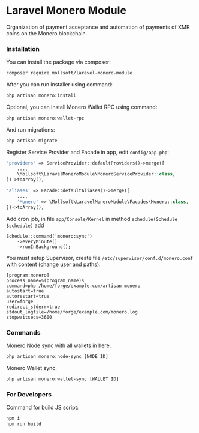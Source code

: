 # Laravel Monero Module

Organization of payment acceptance and automation of payments of XMR coins on the Monero blockchain.

### Installation

You can install the package via composer:
```bash
composer require mollsoft/laravel-monero-module
```

After you can run installer using command:
```bash
php artisan monero:install
```

Optional, you can install Monero Wallet RPC using command:
```bash
php artisan monero:wallet-rpc
```

And run migrations:
```bash
php artisan migrate
```

Register Service Provider and Facade in app, edit `config/app.php`:
```php
'providers' => ServiceProvider::defaultProviders()->merge([
    ...,
    \Mollsoft\LaravelMoneroModule\MoneroServiceProvider::class,
])->toArray(),

'aliases' => Facade::defaultAliases()->merge([
    ...,
    'Monero' => \Mollsoft\LaravelMoneroModule\Facades\Monero::class,
])->toArray(),
```

Add cron job, in file `app/Console/Kernel` in method `schedule(Schedule $schedule)` add
```
Schedule::command('monero:sync')
    ->everyMinute()
    ->runInBackground();
```

You must setup Supervisor, create file `/etc/supervisor/conf.d/monero.conf` with content (change user and paths):
```
[program:monero]
process_name=%(program_name)s
command=php /home/forge/example.com/artisan monero
autostart=true
autorestart=true
user=forge
redirect_stderr=true
stdout_logfile=/home/forge/example.com/monero.log
stopwaitsecs=3600
```

### Commands
Monero Node sync with all wallets in here.
```bash
php artisan monero:node-sync [NODE ID]
```

Monero Wallet sync.
```bash
php artisan monero:wallet-sync [WALLET ID]
```


### For Developers
Command for build JS script:
```bash
npm i
npm run build
```